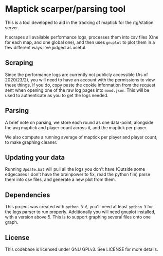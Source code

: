 # Maptick scarper/parsing tool
This is a tool developed to aid in the tracking of maptick for the /tg/station server.

It scrapes all available performance logs, processes them into csv files (One for each map, and one global one), and then uses `gnuplot` to plot them in a few different ways I've judged as useful.

## Scraping

Since the performance logs are currently not publicly accessible (As of 2020/23/2), you will need to have an account with the permissions to view these things. If you do, copy paste the cookie information from the request sent when opening one of the raw log pages into `mood.json`. This will be used to authenticate as you to get the logs needed.

## Parsing

A brief note on parsing, we store each round as one data-point, alongside the avg maptick and player count across it, and the maptick per player. 

We also compute a running average of maptick per player and player count, to make graphing cleaner.

## Updating your data

Running `Update.bat` will pull all the logs you don't have (Outside some edgecases I don't have the brainpower to fix, read the python file) parse them into csv files, and generate a new plot from them.

## Dependencies

This project was created with `python 3.6`, you'll need at least `python 3` for the logs parser to run properly.
Additionally you will need gnuplot installed, with a version above 5. This is to support graphing several files onto one graph.

## License

This codebase is licensed under GNU GPLv3. See LICENSE for more details.